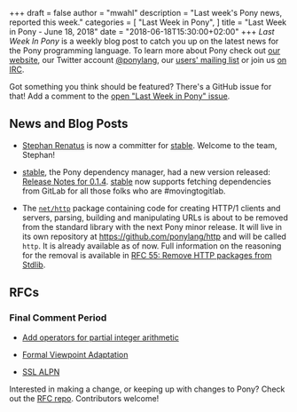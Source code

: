 +++
draft = false
author = "mwahl"
description = "Last week's Pony news, reported this week."
categories = [
    "Last Week in Pony",
]
title = "Last Week in Pony - June 18, 2018"
date = "2018-06-18T15:30:00+02:00"
+++
_Last Week In Pony_ is a weekly blog post to catch you up on the latest news for the Pony programming language. To learn more about Pony check out [our website](ponylang.org), our Twitter account [@ponylang](https://twitter.com/ponylang), our [users' mailing list](https://pony.groups.io/g/user) or join us [on IRC](https://webchat.freenode.net/?channels=%23ponylang). 

Got something you think should be featured? There's a GitHub issue for that! Add a comment to the [open "Last Week in Pony" issue](https://github.com/ponylang/ponylang.github.io/issues?q=is%3Aissue+is%3Aopen+label%3Alast-week-in-pony).
<!--more-->

## News and Blog Posts

- [Stephan Renatus](https://github.com/srenatus) is now a committer for [stable](https://github.com/ponylang/pony-stable). Welcome to the team, Stephan!

- [stable](https://github.com/ponylang/pony-stable), the Pony dependency manager, had a new version released: [Release Notes for 0.1.4](https://www.ponylang.org/blog/2018/06/pony-stable-0.1.4-released/). [stable](https://github.com/ponylang/pony-stable) now supports fetching dependencies from GitLab for all those folks who are #movingtogitlab.

- The [`net/http`](https://stdlib.ponylang.org/net-http--index) package containing code for creating HTTP/1 clients and servers, parsing, building and manipulating URLs is about to be removed from the standard library with the next Pony minor release.
  It will live in its own repository at https://github.com/ponylang/http and will be called `http`. It is already available as of now.
  Full information on the reasoning for the removal is available in [RFC 55: Remove HTTP packages from Stdlib](https://github.com/ponylang/rfcs/blob/master/text/0055-remove-http-server-from-stdlib.md).

## RFCs

### Final Comment Period

- [Add operators for partial integer arithmetic](https://github.com/ponylang/rfcs/pull/125)

- [Formal Viewpoint Adaptation](https://github.com/ponylang/rfcs/pull/122)

- [SSL ALPN](https://github.com/ponylang/rfcs/pull/127)

Interested in making a change, or keeping up with changes to Pony? Check out the [RFC repo](https://github.com/ponylang/rfcs). Contributors welcome!
